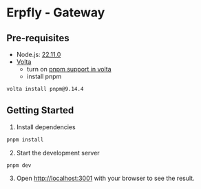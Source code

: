 # Erpfly - Gateway

## Pre-requisites

- Node.js: [22.11.0](https://nodejs.org/en/blog/release/v22.11.0)
- [Volta](https://volta.sh/)
  - turn on [pnpm support in volta](https://docs.volta.sh/advanced/pnpm)
  - install pnpm

```bash
volta install pnpm@9.14.4
```

## Getting Started

1. Install dependencies

```bash
pnpm install
```

2. Start the development server

```bash
pnpm dev
```

3. Open [http://localhost:3001](http://localhost:3001) with your browser to see the result.
